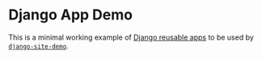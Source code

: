 # Django App Demo

This is a minimal working example of [Django reusable apps](https://docs.djangoproject.com/en/5.2/intro/reusable-apps/) to be used by [`django-site-demo`](https://github.com/rgaiacs/django-site-demo).
